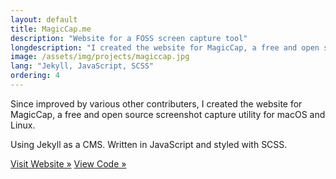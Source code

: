 ```yaml
---
layout: default
title: MagicCap.me
description: "Website for a FOSS screen capture tool"
longdescription: "I created the website for MagicCap, a free and open source screenshot capture utility for macOS and Linux"
image: /assets/img/projects/magiccap.jpg
lang: "Jekyll, JavaScript, SCSS"
ordering: 4
---
```


Since improved by various other contributers, I created the website for MagicCap, a free and open source screenshot capture utility for macOS and Linux.

Using <i class="fas fa-vial" aria-hidden="true"></i> Jekyll as a CMS. Written in <i class="fab fa-js-square" aria-hidden="true"></i> JavaScript and styled with <i class="fab fa-sass" aria-hidden="true"></i> SCSS.

[Visit Website &raquo;](https://magiccap.me)
[View Code &raquo;](https://github.com/MagicCap/MagicCap.me)